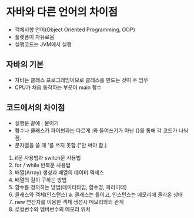 # 자바와 다른 언어의 차이점
- 객체지향 언어(Object Oriented Programming, OOP)
- 플랫폼이 자유로움
- 실행코드는 JVM에서 실행

## 자바의 기본
- 자바는 클래스 프로그래밍이므로 클래스를 만드는 것이 주 임무
- CPU가 처음 동작하는 부분이 main 함수

## 코드에서의 차이점
- 실행문 끝에 ; 뭍이기
- 함수나 클래스가 파이썬과는 다르게 :와 들여쓰기가 아닌 {}를 통해 각 코드가 나눠짐.
- 문자열을 쓸 때 '를 쓰지 못함.("만 써야 함.)

1. if문 사용법과 switch문 사용법
2. for / while 반복문 사용법
3. 배열(Array) 생성과 배열의 데이터 엑세스
4. 배열의 길이 구하는 방법
5. 함수를 정의하는 방법(데이터타입, 함수명, 파라미터)
6. 클래스와 객체(인스턴스)
a. 클래스는 틀이고, 인스턴스는 메모리에 올라온 상태
7. new 연산자를 이용한 객체 생성시 메모리와의 관계
8. 로컬변수와 멤버변수의 메모리 위치
